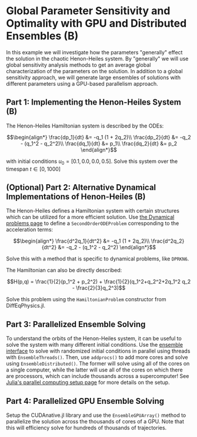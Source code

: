 # Global Parameter Sensitivity and Optimality with GPU and Distributed Ensembles (B)

In this example we will investigate how the parameters "generally" effect the
solution in the chaotic Henon-Heiles system. By "generally" we will use global
sensitivity analysis methods to get an average global characterization of the
parameters on the solution. In addition to a global sensitivity approach, we
will generate large ensembles of solutions with different parameters using
a GPU-based parallelism approach.

## Part 1: Implementing the Henon-Heiles System (B)

The Henon-Heiles Hamiltonian system is described by the ODEs:

```math
\begin{align*}
\frac{dp_1}{dt} &= -q_1 (1 + 2q_2)\\
\frac{dp_2}{dt} &= -q_2 - (q_1^2 - q_2^2)\\
\frac{dq_1}{dt} &= p_1\\
\frac{dq_2}{dt} &= p_2
\end{align*}
```

with initial conditions $u_0 = [0.1,0.0,0.0,0.5]$.
Solve this system over the timespan $t\in[0,1000]$

## (Optional) Part 2: Alternative Dynamical Implementations of Henon-Heiles (B)

The Henon-Heiles defines a Hamiltonian system with certain structures which
can be utilized for a more efficient solution. Use [the Dynamical problems page](https://docs.sciml.ai/dev/types/dynamical_types)
to define a `SecondOrderODEProblem` corresponding to the acceleration terms:

```math
\begin{align*}
\frac{d^2q_1}{dt^2} &= -q_1 (1 + 2q_2)\\
\frac{d^2q_2}{dt^2} &= -q_2 - (q_1^2 - q_2^2)
\end{align*}
```

Solve this with a method that is specific to dynamical problems, like `DPRKN6`.

The Hamiltonian can also be directly described:

```math
H(p,q) = \frac{1}{2}(p_1^2 + p_2^2) + \frac{1}{2}(q_1^2+q_2^2+2q_1^2 q_2 - \frac{2}{3}q_2^3)
```

Solve this problem using the `HamiltonianProblem` constructor from DiffEqPhysics.jl.

## Part 3: Parallelized Ensemble Solving

To understand the orbits of the Henon-Heiles system, it can be useful to solve
the system with many different initial conditions. Use the
[ensemble interface](https://docs.sciml.ai/dev/features/ensemble)
to solve with randomized initial conditions in parallel using threads with
`EnsembleThreads()`. Then, use `addprocs()` to add more cores and solve using
`EnsembleDistributed()`. The former will solve using all of the cores on a
single computer, while the latter will use all of the cores on which there
are processors, which can include thousands across a supercomputer! See
[Julia's parallel computing setup page](https://docs.julialang.org/en/v1/manual/parallel-computing/index.html)
for more details on the setup.

## Part 4: Parallelized GPU Ensemble Solving

Setup the CUDAnative.jl library and use the `EnsembleGPUArray()` method to
parallelize the solution across the thousands of cores of a GPU. Note that
this will efficiency solve for hundreds of thousands of trajectories.
